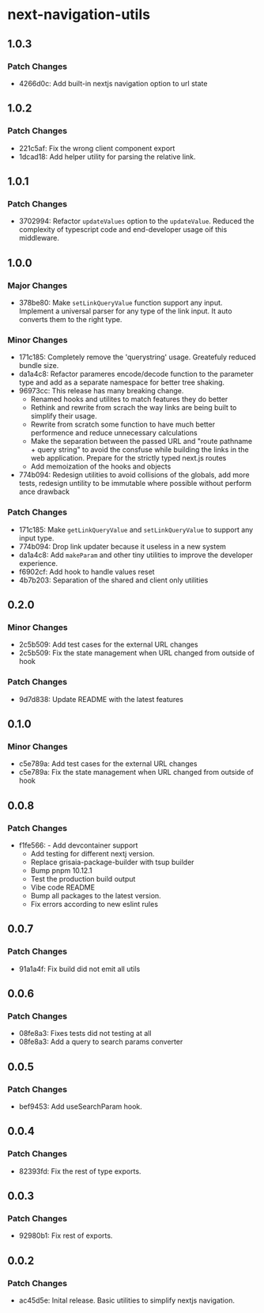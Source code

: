 # next-navigation-utils

## 1.0.3

### Patch Changes

- 4266d0c: Add built-in nextjs navigation option to url state

## 1.0.2

### Patch Changes

- 221c5af: Fix the wrong client component export
- 1dcad18: Add helper utility for parsing the relative link.

## 1.0.1

### Patch Changes

- 3702994: Refactor `updateValues` option to the `updateValue`. Reduced the complexity of typescript code and end-developer usage oif this middleware.

## 1.0.0

### Major Changes

- 378be80: Make `setLinkQueryValue` function support any input. Implement a universal parser for any type of the link input. It auto converts them to the right type.

### Minor Changes

- 171c185: Completely remove the 'querystring' usage. Greatefuly reduced bundle size.
- da1a4c8: Refactor parameres encode/decode function to the parameter type and add as a separate namespace for better tree shaking.
- 96973cc: This release has many breaking change.
  - Renamed hooks and utilites to match features they do better
  - Rethink and rewrite from scrach the way links are being built to simplify their usage.
  - Rewrite from scratch some function to have much better performence and reduce unnecessary calculations
  - Make the separation between the passed URL and "route pathname + query string" to avoid the consfuse while building the links in the web application. Prepare for the strictly typed next.js routes
  - Add memoization of the hooks and objects
- 774b094: Redesign utilities to avoid collisions of the globals, add more tests, redesign untility to be immutable where possible without perform ance drawback

### Patch Changes

- 171c185: Make `getLinkQueryValue` and `setLinkQueryValue` to support any input type.
- 774b094: Drop link updater because it useless in a new system
- da1a4c8: Add `makeParam` and other tiny utilities to improve the developer experience.
- f6902cf: Add hook to handle values reset
- 4b7b203: Separation of the shared and client only utilities

## 0.2.0

### Minor Changes

- 2c5b509: Add test cases for the external URL changes
- 2c5b509: Fix the state management when URL changed from outside of hook

### Patch Changes

- 9d7d838: Update README with the latest features

## 0.1.0

### Minor Changes

- c5e789a: Add test cases for the external URL changes
- c5e789a: Fix the state management when URL changed from outside of hook

## 0.0.8

### Patch Changes

- f1fe566: - Add devcontainer support
  - Add testing for different nextj version.
  - Replace grisaia-package-builder with tsup builder
  - Bump pnpm 10.12.1
  - Test the production build output
  - Vibe code README
  - Bump all packages to the latest version.
  - Fix errors according to new eslint rules

## 0.0.7

### Patch Changes

- 91a1a4f: Fix build did not emit all utils

## 0.0.6

### Patch Changes

- 08fe8a3: Fixes tests did not testing at all
- 08fe8a3: Add a query to search params converter

## 0.0.5

### Patch Changes

- bef9453: Add useSearchParam hook.

## 0.0.4

### Patch Changes

- 82393fd: Fix the rest of type exports.

## 0.0.3

### Patch Changes

- 92980b1: Fix rest of exports.

## 0.0.2

### Patch Changes

- ac45d5e: Inital release. Basic utilities to simplify nextjs navigation.
